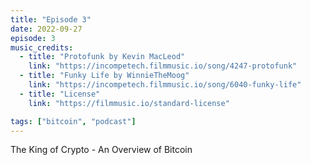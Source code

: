 ```yaml
---
title: "Episode 3"
date: 2022-09-27
episode: 3
music_credits:
  - title: "Protofunk by Kevin MacLeod"
    link: "https://incompetech.filmmusic.io/song/4247-protofunk"
  - title: "Funky Life by WinnieTheMoog"
    link: "https://incompetech.filmmusic.io/song/6040-funky-life"
  - title: "License"
    link: "https://filmmusic.io/standard-license"

tags: ["bitcoin", "podcast"]
---
```


The King of Crypto - An Overview of Bitcoin